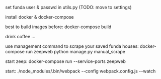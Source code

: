 set funda user & passwd in utils.py (TODO: move to settings)

install docker & docker-compose

best to build images before:
docker-compose build

drink coffee ...

use management command to scrape your saved funda houses:
docker-compose run zeepweb python manage.py manual_scrape


start zeep:
docker-compose run --service-ports zeepweb

start:
./node_modules/.bin/webpack --config webpack.config.js --watch
